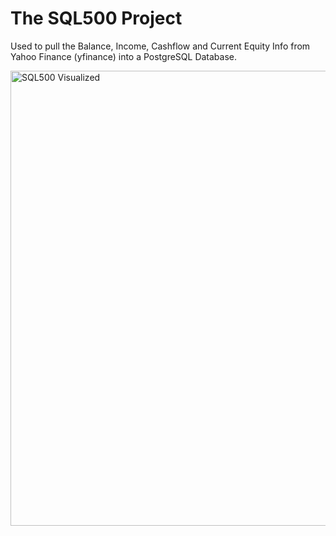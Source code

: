 # The SQL500 Project

Used to pull the Balance, Income, Cashflow and Current Equity Info from Yahoo Finance (yfinance) into a PostgreSQL Database. 

<img width="728" alt="SQL500 Visualized" src="https://github.com/cafonte/yfinance_to_database/assets/109887258/06c92528-d763-4d92-87fb-26e9a84294fe">

